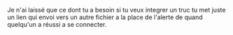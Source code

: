 Je n'ai laissé que ce dont tu a besoin
si tu veux integrer un truc tu met juste un lien qui envoi vers un autre fichier a la place de l'alerte de quand quelqu'un a réussi a se connecter.
